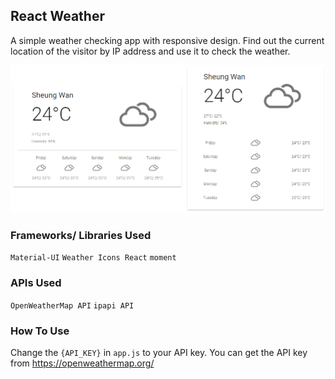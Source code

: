 ## React Weather

A simple weather checking app with responsive design. Find out the current location of the visitor by IP address and use it to check the weather.

![preview](https://raw.githubusercontent.com/kkppyau/react-weather/master/img/preview.png)

### Frameworks/ Libraries Used

`Material-UI` `Weather Icons React` `moment`

### APIs Used

`OpenWeatherMap API` `ipapi API`

### How To Use

Change the `{API_KEY}` in `app.js` to your API key. You can get the API key from https://openweathermap.org/
